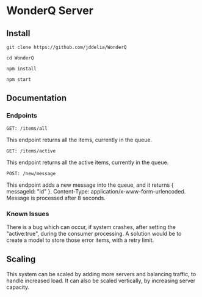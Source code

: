 # WonderQ Server

## Install

`git clone https://github.com/jddelia/WonderQ`

`cd WonderQ`

`npm install`

`npm start`

## Documentation

### Endpoints

`GET: /items/all`

This endpoint returns all the items, currently in the queue.

`GET: /items/active`

This endpoint returns all the active items, currently in the queue.

`POST: /new/message`

This endpoint adds a new message into the queue, and it returns { messageId: "id" }. Content-Type: application/x-www-form-urlencoded. Message is processed after 8 seconds.

### Known Issues

There is a bug which can occur, if system crashes, after setting the "active:true", during the consumer processing. A solution would be to create a model to store those error items, with a retry limit.

## Scaling

This system can be scaled by adding more servers and balancing traffic, to handle increased load. It can also be scaled vertically, by increasing server capacity. 